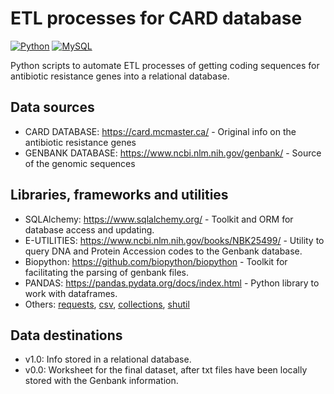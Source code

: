 # ETL processes for CARD database

[![Python](https://img.shields.io/badge/python-3.10-blue.svg)](https://www.python.org/) [![MySQL](https://img.shields.io/badge/MYSQL-blue)](https://www.mysql.com/)

Python scripts to automate ETL processes of getting coding sequences for antibiotic resistance genes into a relational database.

## Data sources

* CARD DATABASE: https://card.mcmaster.ca/ - Original info on the antibiotic resistance genes
* GENBANK DATABASE: https://www.ncbi.nlm.nih.gov/genbank/ - Source of the genomic sequences

## Libraries, frameworks and utilities

* SQLAlchemy: https://www.sqlalchemy.org/ - Toolkit and ORM for database access and updating.
* E-UTILITIES: https://www.ncbi.nlm.nih.gov/books/NBK25499/ - Utility to query DNA and Protein Accession codes to the Genbank database.
* Biopython: https://github.com/biopython/biopython - Toolkit for facilitating the parsing of genbank files.
* PANDAS: https://pandas.pydata.org/docs/index.html - Python library to work with dataframes.
* Others: [requests](https://pypi.org/project/requests/), [csv](https://pypi.org/project/python-csv/), [collections](https://docs.python.org/3/library/collections.html), [shutil](https://docs.python.org/3/library/shutil.html)

## Data destinations

* v1.0: Info stored in a relational database.
* v0.0: Worksheet for the final dataset, after txt files have been locally stored with the Genbank information.
